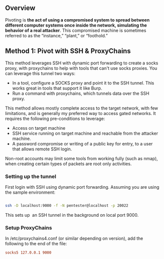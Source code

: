 ## **Overview**

Pivoting is **the act of using a compromised system to spread between different computer systems once inside the network, simulating the behavior of a real attacker**. This compromised machine is sometimes referred to as the “instance,” “plant,” or “foothold.”


## **Method 1: Pivot with SSH & ProxyChains**

This method leverages SSH with dynamic port forwarding to create a socks proxy, with proxychains to help with tools that can't use socks proxies. You can leverage this tunnel two ways:

- In a tool, configure a SOCKS proxy and point it to the SSH tunnel. This works great in tools that support it like Burp.
- Run a command with proxychains, which tunnels data over the SSH proxy.

This method allows mostly complete access to the target network, with few limitations, and is generally my preferred way to access gated networks. It requires the following pre-conditions to leverage:

- Access on target machine
- SSH service running on target machine and reachable from the attacker machine.
- A password compromise or writing of a public key for entry, to a user that allows remote SSH login.

Non-root accounts may limit some tools from working fully (such as nmap), when creating certain types of packets are root only activities.

### Setting up the tunnel

First login with SSH using dynamic port forwarding. Assuming you are using the sample environment:

```bash

ssh -D localhost:9000 -f -N pentester@localhost -p 20022
```

This sets up  an SSH tunnel in the background on local port 9000.

### Setup ProxyChains

In /etc/proxychains4.conf (or similar depending on version), add the following to the end of the file:

```conf
socks5 127.0.0.1 9000
```